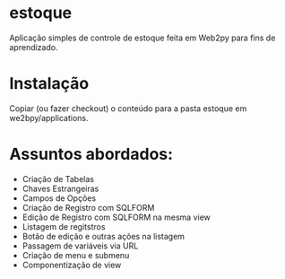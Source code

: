# estoque
Aplicação simples de controle de estoque feita em Web2py para fins de aprendizado.

# Instalação

Copiar (ou fazer checkout) o conteúdo para a pasta estoque em we2bpy/applications.


# Assuntos abordados:

- Criação de Tabelas
- Chaves Estrangeiras
- Campos de Opções
- Criação de Registro com SQLFORM 
- Edição de Registro com SQLFORM na mesma view
- Listagem de regitstros
- Botão de edição e outras ações na listagem
- Passagem de variáveis via URL
- Criação de menu e submenu
- Componentização de view
